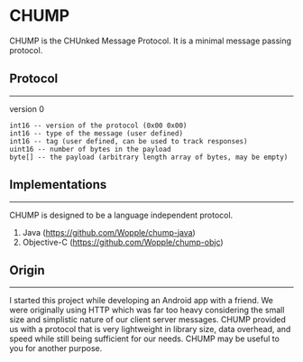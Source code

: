 CHUMP
=====

CHUMP is the CHUnked Message Protocol. It is a minimal message passing protocol.

## Protocol
-----------

version 0

    int16 -- version of the protocol (0x00 0x00)
    int16 -- type of the message (user defined)
    int16 -- tag (user defined, can be used to track responses)
    uint16 -- number of bytes in the payload
    byte[] -- the payload (arbitrary length array of bytes, may be empty)

## Implementations
------------------

CHUMP is designed to be a language independent protocol.

1. Java (https://github.com/Wopple/chump-java)
2. Objective-C (https://github.com/Wopple/chump-objc)

## Origin
---------

I started this project while developing an Android app with a friend. We were
originally using HTTP which was far too heavy considering the small size and
simplistic nature of our client server messages. CHUMP provided us with a
protocol that is very lightweight in library size, data overhead, and speed
while still being sufficient for our needs. CHUMP may be useful to you for
another purpose.
